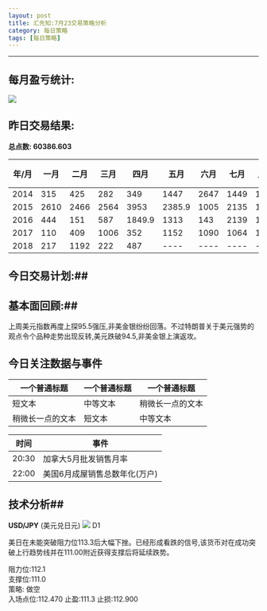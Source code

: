 ```yaml
---
layout: post
title: 汇先知:7月23交易策略分析
category: 每日策略
tags: [每日策略]
---
```



----------
## 每月盈亏统计: ##
![](https://i.imgur.com/bb5gm95.png)
## 昨日交易结果:  ##
**总点数: 60386.603**


| 年/月  | 一月 | 二月 |三月 | 四月 | 五月 | 六月  | 七月 |八月 | 九月 |十月| 十一月 |十二月 |
| -----|----- | ----- | ----- |----- | ----- |----- | ----- |----- | ----- |----- | ----- |-----|
| 2014| 315 |425 | 282 |349 | 1447|2647 | 1449 |1024 | 739 |2277 | 2512 |2092 |
| 2015| 2610 | 2466| 2564 |3953 | 2385.9 |1005 | 2135 |1147 | 1457 |759 | 1158.4 |304.6 |
| 2016| 444 |151 | 587 |1849.9 | 1313 |143 | 2139 |1355 |313 |1278.6 | 702 |1935 |
| 2017| 110 | 409 | 1006 |352 |1152 |1090 | 1064 |134 | 1959 |511| 422 |386|
| 2018| 217 | 1192 | 222 |487 | ---- |---- | ---- |---- | ---- |---- | ---- |---- |

## 今日交易计划:##


## 基本面回顾:##
上周美元指数再度上探95.5强压,非美金银纷纷回落。不过特朗普关于美元强势的观点令个品种走势出现反转,美元跌破94.5,非美金银上演返攻。


## 今日关注数据与事件 ##

| 一个普通标题 | 一个普通标题 | 一个普通标题 |
| ------ | ------ | ------ |
| 短文本 | 中等文本 | 稍微长一点的文本 |
| 稍微长一点的文本 | 短文本 | 中等文本 |

| 时间 | 事件 |
| ------ | ------ |
| 20:30 | 加拿大5月批发销售月率 |
| 22:00 | 美国6月成屋销售总数年化(万户) |


## 技术分析##
**USD/JPY**       (美元兑日元)
![](https://i.imgur.com/sZmPMgs.jpg)
 D1

美日在未能突破阻力位113.3后大幅下挫。已经形成看跌的信号,该货币对在成功突破上行趋势线并在111.00附近获得支撑后将延续跌势。

阻力位:112.1    
支撑位:111.0     
策略: 做空   
入场点位:112.470    止盈:111.3    止损:112.900

